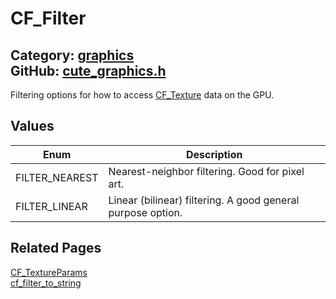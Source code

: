 [](../header.md ':include')

# CF_Filter

Category: [graphics](/api_reference?id=graphics)  
GitHub: [cute_graphics.h](https://github.com/RandyGaul/cute_framework/blob/master/include/cute_graphics.h)  
---

Filtering options for how to access [CF_Texture](/graphics/cf_texture.md) data on the GPU.

## Values

Enum | Description
--- | ---
FILTER_NEAREST | Nearest-neighbor filtering. Good for pixel art.
FILTER_LINEAR | Linear (bilinear) filtering. A good general purpose option.

## Related Pages

[CF_TextureParams](/graphics/cf_textureparams.md)  
[cf_filter_to_string](/graphics/cf_filter_to_string.md)  
